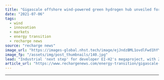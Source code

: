 ```yaml
---
title: "Gigascale offshore wind-powered green hydrogen hub unveiled for Ireland"
date: "2021-07-06"
tags: 
  - wind
  - innovation
  - markets
  - energy transition
  - recharge news
source: "recharge news"
image_url: "https://images-global.nhst.tech/image/ejJndzBML1ovdlFwd1hYYmdoOTRUczMxMlkvYVhOd29NR1ZDNTZ1SmlLOD0=/nhst/binary/f313d982c4950b018401ffcd0f391408"
image_fp: "/assets/img/post_thumbnails/140.jpg"
lead: "Industrial 'next step' for developer EI-H2's megaproject, with Zenith Energy signing up to develop site in Bantry Bay next to existing oil terminal"
article_url: "https://www.rechargenews.com/energy-transition/gigascale-offshore-wind-powered-green-hydrogen-hub-unveiled-for-ireland/2-1-1035832"
---
```


---
